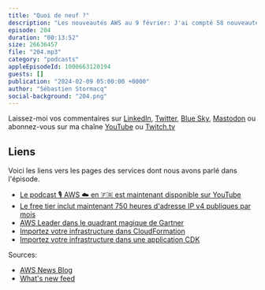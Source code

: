 ```yaml
---
title: "Quoi de neuf ?"
description: "Les nouveautés AWS au 9 février: J'ai compté 58 nouveautés depuis le 26 janvier. Cette semaine nous parlons du magic quadrant de Gartner, de deux nouveautés qui me semblent essentielles dans le monde de l'infrastructure as code et des adresses IPv4."
episode: 204
duration: "00:13:52"
size: 26636457
file: "204.mp3"
category: "podcasts"
appleEpisodeId: 1000663120194
guests: []
publication: "2024-02-09 05:00:00 +0000"
author: "Sébastien Stormacq"
social-background: "204.png"
---
```


Laissez-moi vos commentaires sur [LinkedIn](https://www.linkedin.com/in/sebastienstormacq/), [Twitter](https://twitter.com/sebsto), [Blue Sky](https://bsky.app/profile/sebsto.bsky.social), [Mastodon](https://awscommunity.social/@sebsto) ou abonnez-vous sur ma chaîne [YouTube](https://www.youtube.com/sebsto) ou [Twitch.tv](https://www.twitch.tv/sebAWS)

## Liens

Voici les liens vers les pages des services dont nous avons parlé dans l'épisode.

- [Le podcast 🎙 AWS ☁️ en 🇫🇷 est maintenant disponible sur YouTube](https://www.youtube.com/watch?v=FoiENh1_kjU&list=PLZ_TUMnTqfu9lG7nh_3VHJ1iM2q9grWvd&pp=gAQBiAQB)
- [Le free tier inclut maintenant 750 heures d'adresse IP v4 publiques par mois](https://aws.amazon.com/about-aws/whats-new/2024/02/aws-free-tier-750-hours-free-public-ipv4-addresses/)
- [AWS Leader dans le quadrant magique de Gartner](https://aws.amazon.com/blogs/aws/read-the-2023-gartner-magic-quadrant-for-strategic-cloud-platform-services/)
- [Importez votre infrastructure dans CloudFormation](https://aws.amazon.com/blogs/devops/import-entire-applications-into-aws-cloudformation/)
- [Importez votre infrastructure dans une application CDK](https://aws.amazon.com/blogs/devops/announcing-cdk-migrate-a-single-command-to-migrate-to-the-aws-cdk/)

Sources: 

- [AWS News Blog](https://aws.amazon.com/blogs/aws/)
- [What's new feed](https://aws.amazon.com/about-aws/whats-new/2023/)
